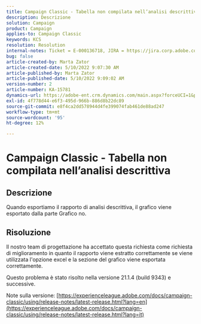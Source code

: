```yaml
---
title: Campaign Classic - Tabella non compilata nell’analisi descrittiva
description: Descrizione
solution: Campaign
product: Campaign
applies-to: Campaign Classic
keywords: KCS
resolution: Resolution
internal-notes: Ticket = E-000136718, JIRA = https://jira.corp.adobe.com/browse/NEO-24963
bug: false
article-created-by: Marta Zator
article-created-date: 5/10/2022 9:07:30 AM
article-published-by: Marta Zator
article-published-date: 5/10/2022 9:09:02 AM
version-number: 2
article-number: KA-15781
dynamics-url: https://adobe-ent.crm.dynamics.com/main.aspx?forceUCI=1&pagetype=entityrecord&etn=knowledgearticle&id=9265709d-40d0-ec11-a7b5-00224809c101
exl-id: 4f778d44-e6f3-495d-966b-886d8b22dc89
source-git-commit: e8f4ca2dd578944d4fe399074fab461de88ad247
workflow-type: tm+mt
source-wordcount: '95'
ht-degree: 12%

---
```


# Campaign Classic - Tabella non compilata nell’analisi descrittiva

## Descrizione


Quando esportiamo il rapporto di analisi descrittiva, il grafico viene esportato dalla parte Grafico no.


## Risoluzione


Il nostro team di progettazione ha accettato questa richiesta come richiesta di miglioramento in quanto il rapporto viene estratto correttamente se viene utilizzata l&#39;opzione excel e la sezione del grafico viene esportata correttamente.

Questo problema è stato risolto nella versione 21.1.4 (build 9343) e successive.

Note sulla versione: [https://experienceleague.adobe.com/docs/campaign-classic/using/release-notes/latest-release.html?lang=en](https://experienceleague.adobe.com/docs/campaign-classic/using/release-notes/latest-release.html?lang=it)
